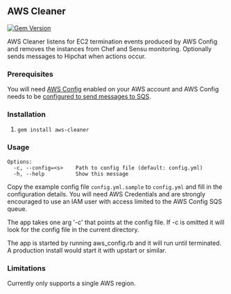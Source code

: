 ## AWS Cleaner

[![Gem Version](https://badge.fury.io/rb/aws-cleaner.svg)](http://badge.fury.io/rb/aws-cleaner)

AWS Cleaner listens for EC2 termination events produced by AWS Config
and removes the instances from Chef and Sensu monitoring. Optionally
sends messages to Hipchat when actions occur.

### Prerequisites

You will need [AWS Config](http://aws.amazon.com/config/) enabled on
your AWS account and AWS Config needs to be [configured to send
messages to
SQS](http://docs.aws.amazon.com/config/latest/developerguide/monitor-resource-changes.html).

### Installation

1. `gem install aws-cleaner`

### Usage

```
Options:
  -c, --config=<s>    Path to config file (default: config.yml)
  -h, --help          Show this message
```

Copy the example config file ``config.yml.sample`` to ``config.yml``
and fill in the configuration details. You will need AWS Credentials
and are strongly encouraged to use an IAM user with access limited to
the AWS Config SQS queue.

The app takes one arg '-c' that points at the config file. If -c is
omitted it will look for the config file in the current directory.

The app is started by running aws_config.rb and it will run until
terminated. A production install would start it with upstart or
similar.

### Limitations

Currently only supports a single AWS region.

